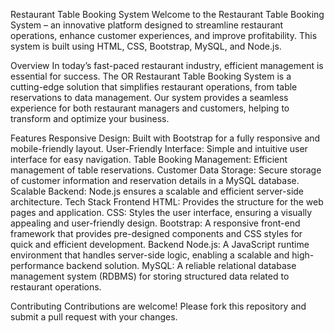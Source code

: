 Restaurant Table Booking System
Welcome to the Restaurant Table Booking System – an innovative platform designed to streamline restaurant operations, enhance customer experiences, and improve profitability. This system is built using HTML, CSS, Bootstrap, MySQL, and Node.js.

Overview
In today’s fast-paced restaurant industry, efficient management is essential for success. The OR Restaurant Table Booking System is a cutting-edge solution that simplifies restaurant operations, from table reservations to data management. Our system provides a seamless experience for both restaurant managers and customers, helping to transform and optimize your business.

Features
Responsive Design: Built with Bootstrap for a fully responsive and mobile-friendly layout.
User-Friendly Interface: Simple and intuitive user interface for easy navigation.
Table Booking Management: Efficient management of table reservations.
Customer Data Storage: Secure storage of customer information and reservation details in a MySQL database.
Scalable Backend: Node.js ensures a scalable and efficient server-side architecture.
Tech Stack
Frontend
HTML: Provides the structure for the web pages and application.
CSS: Styles the user interface, ensuring a visually appealing and user-friendly design.
Bootstrap: A responsive front-end framework that provides pre-designed components and CSS styles for quick and efficient development.
Backend
Node.js: A JavaScript runtime environment that handles server-side logic, enabling a scalable and high-performance backend solution.
MySQL: A reliable relational database management system (RDBMS) for storing structured data related to restaurant operations.

Contributing
Contributions are welcome! Please fork this repository and submit a pull request with your changes.
